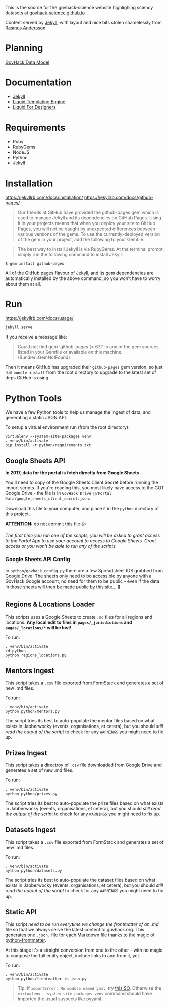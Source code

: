 This is the source for the govhack-science website highlighing sciency datasets at [govhack-science.github.io](http://govhack-science.github.io)

Content served by [Jekyll](http://jekyllrb.com/docs/), with layout and nice bits stolen shamelessly from [Rasmus Andersson](https://github.com/rsms/rsms.github.com)



# Planning
[GovHack Data Model](https://www.lucidchart.com/documents/view/d36186be-0c77-4e89-a735-6022a716566a)


# Documentation
- [Jekyll](https://jekyllrb.com/docs/github-pages/)
- [Liquid Templating Engine](https://shopify.github.io/liquid/)
- [Liquid For Designers](https://github.com/Shopify/liquid/wiki/Liquid-for-Designers)


# Requirements
- Ruby
- RubyGems
- NodeJS
- Python
- Jekyll

# Installation
https://jekyllrb.com/docs/installation/
https://jekyllrb.com/docs/github-pages/

> Our friends at GitHub have provided the github-pages gem which is used to manage Jekyll and its dependencies on GitHub Pages. Using it in your projects means that when you deploy your site to GitHub Pages, you will not be caught by unexpected differences between various versions of the gems. To use the currently-deployed version of the gem in your project, add the following to your Gemfile

> The best way to install Jekyll is via RubyGems. At the terminal prompt, simply run the following command to install Jekyll:

`$ gem install github-pages`

All of the GitHub pages flavour of Jekyll, and its gem dependencies are automatically installed by the above command, so you won’t have to worry about them at all.


# Run
https://jekyllrb.com/docs/usage/

`jekyll serve`

If you receive a message like:

> Could not find gem 'github-pages (= 67)' in any of the gem sources listed in your Gemfile or available on this machine. (Bundler::GemNotFound)

Then it means GitHub has upgraded their `github-pages` gem version, so just run `bundle install` from the root directory to upgrade to the latest set of deps GitHub is using.

# Python Tools
We have a few Python tools to help us manage the ingest of data, and generating a static JSON API.

To setup a virtual environment run (from the root directory):
```
virtualenv --system-site-packages venv
. venv/bin/activate
pip install -r python/requirements.txt
```

## Google Sheets API
**In 2017, data for the portal is fetch directly from Google Sheets**

You'll need to copy of the Google Sheets Client Secret before running the import scripts. If you're reading this, you most likely have access to the GOT Google Drive - the file is in `GovHack Drive 💾/Portal Data/google_sheets_client_secret.json`.

Download this file to your computer, and place it in the `python` directory of this project.

**ATTENTION:** do not commit this file 👍 

_The first time you run one of the scripts, you will be asked to grant access to the Portal App to use your account to access to Google Sheets. Grant access or you won't be able to run any of the scripts._

### Google Sheets API Config

In `python/govhack_config.py` there are a few Spreadsheet IDS grabbed from Google Drive. The sheets only need to bo accessible by anyone with a GovHack Google account, no need for them to be public - even if the data in those sheets will then be made public by this site... 🔒 


## Regions & Locations Loader
This scripts uses a Google Sheets to create `.md` files for all regions and locations. **Any local edit to files in `pages/_jurisdictions` and `pages/_locations/*` will be lost!**

To run:
```
. venv/bin/activate
cd python 
python regions_locations.py
```

## Mentors Ingest
This script takes a `.csv` file exported from FormStack and generates a set of new .md files.

To run:
```
. venv/bin/activate
python python/mentors.py
```

The script tries its best to auto-populate the mentor files based on what exists in Jabberwocky (events, organisations, et cetera), but you should *still read the output of the script* to check for any `WARNINGS` you might need to fix up.


## Prizes Ingest
This script takes a directroy of `.csv` file downloaded from Google Drive and generates a set of new .md files.

To run:
```
. venv/bin/activate
python python/prizes.py
```

The script tries its best to auto-populate the prize files based on what exists in Jabberwocky (events, organisations, et cetera), but you should *still read the output of the script* to check for any `WARNINGS` you might need to fix up.


## Datasets Ingest
This script takes a `.csv` file exported from FormStack and generates a set of new .md files.

To run:
```
. venv/bin/activate
python python/datasets.py
```

The script tries its best to auto-populate the dataset files based on what exists in Jabberwocky (events, organisations, et cetera), but you should *still read the output of the script* to check for any `WARNINGS` you might need to fix up.


## Static API
This script *need to be run everytime we change the frontmatter of an .md* file so that we always serve the latest content to govhack.org. This generates one `.json.` file for each Markdown file thanks to the magic of [python-frontmatter](https://pypi.python.org/pypi/python-frontmatter/0.2.1).

At this stage it's a straight conversion from one to the other - with no magic to compose the full entity object, include links to and from it, yet. 

To run:
```
. venv/bin/activate
python python/frontmatter-to-json.py
```

> Tip: If `importError: No module named yaml`, try [this SO](http://stackoverflow.com/questions/1909025/import-error-with-virtualenv). Otherwise the `virtualenv --system-site-packages venv` command should have imported the usual suspects like pyyaml.
